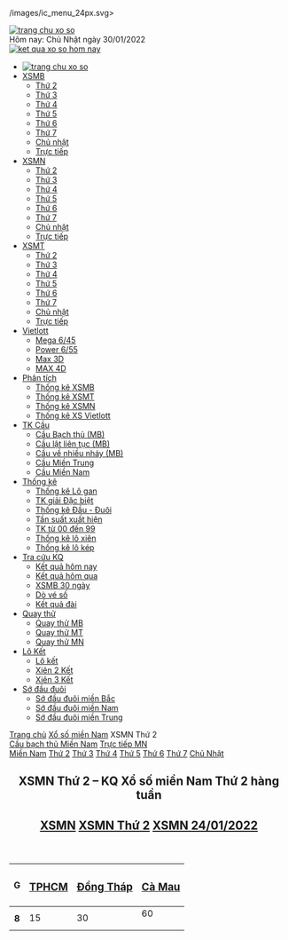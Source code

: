 /images/ic_menu_24px.svg></span><div class=header-logo><a href="/"> <img alt="trang chu xo so" class=header-logo-img src=https://cdn.xoso.com.vn/images/logo-xoso-tet.svg> </a></div><div class=header-right><div class=header-time>Hôm nay: Chủ Nhật ngày 30/01/2022</div><a class=btn-calendar href=/kqxs-30-01-2022.html><img alt="ket qua xo so hom nay" class=icon-calendar src=https://cdn.xoso.com.vn/images/ic_event_24px.svg></a></div></div></div><nav class=nav_header> <span class=nav-scrol-link-ic data-pushbar-target=left><img alt="menu xo so" class="icon-menu2 lazy" src="data:image/gif;base64,R0lGODdhAQABAPAAAMPDwwAAACwAAAAAAQABAAACAkQBADs=" data-src=https://cdn.xoso.com.vn/images/menu1.svg></span><ul class=menu_ul><li class="menu_li hide"><a href="/" class=menu_a title="Trang chủ"> <img alt="trang chu xo so" class=icon-home src=https://cdn.xoso.com.vn/images/imghome.png></a><li class=menu_li><a href=/xo-so-mien-bac/xsmb-p1.html class=menu_a title=XSMB>XSMB</a><ul class=menu_down><li><a href=/xsmb-thu-2.html title="Thứ 2">Thứ 2</a><li><a href=/xsmb-thu-3.html title="Thứ 3">Thứ 3</a><li><a href=/xsmb-thu-4.html title="Thứ 4">Thứ 4</a><li><a href=/xsmb-thu-5.html title="Thứ 5">Thứ 5</a><li><a href=/xsmb-thu-6.html title="Thứ 6">Thứ 6</a><li><a href=/xsmb-thu-7.html title="Thứ 7">Thứ 7</a><li><a href=/xsmb-chu-nhat-cn.html title="Chủ nhật">Chủ nhật</a><li><a href=/tuong-thuat-mien-bac/xsmb-tructiep.html title="Trực tiếp">Trực tiếp</a></ul><li class=menu_li><a href=/xo-so-mien-nam/xsmn-p1.html class="menu_a active" title=XSMN>XSMN</a><ul class=menu_down><li><a href=/xsmn-thu-2.html class=active title="Thứ 2">Thứ 2</a><li><a href=/xsmn-thu-3.html title="Thứ 3">Thứ 3</a><li><a href=/xsmn-thu-4.html title="Thứ 4">Thứ 4</a><li><a href=/xsmn-thu-5.html title="Thứ 5">Thứ 5</a><li><a href=/xsmn-thu-6.html title="Thứ 6">Thứ 6</a><li><a href=/xsmn-thu-7.html title="Thứ 7">Thứ 7</a><li><a href=/xsmn-chu-nhat-cn.html title="Chủ nhật">Chủ nhật</a><li><a href=/tuong-thuat-mien-nam/xsmn-tructiep.html title="Trực tiếp">Trực tiếp</a></ul><li class=menu_li><a href=/xo-so-mien-trung/xsmt-p1.html class=menu_a title=XSMT>XSMT</a><ul class=menu_down><li><a href=/xsmt-thu-2.html title="Thứ 2">Thứ 2</a><li><a href=/xsmt-thu-3.html title="Thứ 3">Thứ 3</a><li><a href=/xsmt-thu-4.html title="Thứ 4">Thứ 4</a><li><a href=/xsmt-thu-5.html title="Thứ 5">Thứ 5</a><li><a href=/xsmt-thu-6.html title="Thứ 6">Thứ 6</a><li><a href=/xsmt-thu-7.html title="Thứ 7">Thứ 7</a><li><a href=/xsmt-chu-nhat-cn.html title="Chủ nhật">Chủ nhật</a><li><a href=/tuong-thuat-mien-trung/xsmt-tructiep.html title="Trực tiếp">Trực tiếp</a></ul><li class=menu_li><a href=/kqxs-vietlott-ket-qua-xo-so-vietlott.html class=menu_a title=Vietlott>Vietlott</a><ul class=menu_down><li><a href=/xo-so-tu-chon-mega-645.html title="Mega 6/45">Mega 6/45</a><li><a href=/xo-so-power-655.html title="Power 6/55">Power 6/55</a><li><a href=/xo-so-max-3d.html title="Max 3D">Max 3D</a><li><a href=/xo-so-dien-toan-max-4d.html title="MAX 4D">MAX 4D</a></ul><li class=menu_li><a href=/phan-tich-kqxs-c407-p1.html class=menu_a title="Phân tích">Phân tích</a><ul class=menu_down><li><a href=/phan-tich-kqxs-mien-bac-c411-p1.html title="Thống kê XSMB">Thống kê XSMB</a><li><a href=/phan-tich-kqxs-mien-trung-c413-p1.html title="Thống kê XSMT">Thống kê XSMT</a><li><a href=/phan-tich-kqxs-mien-nam-c412-p1.html title="Thống kê XSMN">Thống kê XSMN</a><li><a href=/tin-tuc-xs-mega-645.html title="Thống kê XS Vietlott">Thống kê XS Vietlott</a></ul><li class=menu_li><a href=/cau-mien-bac/cau-bach-thu.html class=menu_a title="TK Cầu">TK Cầu</a><ul class=menu_down><li><a href=/cau-mien-bac/cau-bach-thu.html title="Cầu Bạch thủ (MB)">Cầu Bạch thủ (MB)</a><li><a href=/cau-mien-bac/cau-lat-lien-tuc.html title="Cầu lật liên tục (MB)">Cầu lật liên tục (MB)</a><li><a href=/cau-mien-bac/cau-ve-nhieu-nhay.html title="Cầu về nhiều nháy (MB)">Cầu về nhiều nháy (MB)</a><li><a href=/cau-mien-trung.html title="Cầu Miền Trung">Cầu Miền Trung</a><li><a href=/cau-mien-nam.html title="Cầu Miền Nam">Cầu Miền Nam</a></ul><li class=menu_li><a href=/thong-ke-lo-gan.html class=menu_a title="Thống kê">Thống kê</a><ul class=menu_down><li><a href=/thong-ke-lo-gan.html title="Thống kê Lô gan">Thống kê Lô gan</a><li><a href=/thong-ke-giai-dac-biet.html title="TK giải Đặc biệt">TK giải Đặc biệt</a><li><a href=/thong-ke-dau-duoi.html title="Thống kê Đầu - Đuôi">Thống kê Đầu - Đuôi</a><li><a href=/thong-ke-tan-suat.html title="Tần suất xuất hiện">Tần suất xuất hiện</a><li><a href=/thong-ke-00-99.html title="TK từ 00 đến 99">TK từ 00 đến 99</a><li><a href=/lo-xien-xsmb.html title="Thống kê lô xiên">Thống kê lô xiên</a><li><a href=/lo-kep-xsmb.html title="Thống kê lô kép">Thống kê lô kép</a></ul><li class=menu_li><a href=/xo-so-hom-nay.html class=menu_a title="Tra cứu KQ">Tra cứu KQ</a><ul class=menu_down><li><a href=/xo-so-hom-nay.html title="Kết quả hôm nay">Kết quả hôm nay</a><li><a href=/xo-so-hom-qua.html title="Kết quả hôm qua">Kết quả hôm qua</a><li><a href=/xsmb-30-ngay.html title="XSMB 30 ngày">XSMB 30 ngày</a><li><a href=/do-so.html title="Dò vé số">Dò vé số</a><li><a href=/xo-so-theo-dai.html title="Kết quả đài">Kết quả đài</a></ul><li class=menu_li><a href=/quay-thu.html class=menu_a title="Quay thử">Quay thử</a><ul class=menu_down><li><a href=/quay-thu-xsmb.html title="Quay thử MB">Quay thử MB</a><li><a href=/quay-thu-xsmt.html title="Quay thử MT">Quay thử MT</a><li><a href=/quay-thu-xsmn.html title="Quay thử MN">Quay thử MN</a></ul><li class=menu_li><a href=/lo-ket.html class=menu_a title="Lô Kết">Lô Kết</a><ul class=menu_down><li><a href=/lo-ket.html title="Lô kết">Lô kết</a><li><a href=/xien-2-ket.html title="Xiên 2 Kết">Xiên 2 Kết</a><li><a href=/xien-3-ket.html title="Xiên 3 Kết">Xiên 3 Kết</a></ul><li class=menu_li><a href=/so-dau-duoi-mb.html class=menu_a title="Sớ đầu đuôi">Sớ đầu đuôi</a><ul class=menu_down><li><a href=/so-dau-duoi-mb.html title="Sớ đầu đuôi miền Bắc">Sớ đầu đuôi miền Bắc</a><li><a href=/so-dau-duoi-mn.html title="Sớ đầu đuôi miền Nam">Sớ đầu đuôi miền Nam</a><li><a href=/so-dau-duoi-mt.html title="Sớ đầu đuôi miền Trung">Sớ đầu đuôi miền Trung</a></ul></ul></nav></header><main class=main><div class=main-content><div class=breadcrumb><a title="Trang chủ" href="/">Trang chủ</a> <a title="Xổ số miền Nam" href=/xo-so-mien-nam/xsmn-p1.html>Xổ số miền Nam</a> <span>XSMN Thứ 2</span></div><div class=content-left><div id=curr_living_neo style=display:none class=live-lottery><span class=live-title>Đang tường thuật Xổ số <span id=lottery_living_name></span></span> <a id=curr_living_btn href=javascript:void(0) rel=nofollow class=live-btn title="➜ Xem ngay">➜ Xem ngay</a></div><div class=section><div class=link-loto><a title="Cầu bạch thủ Miền Nam" href=/cau-mien-bac/cau-bach-thu.html>Cầu bạch thủ Miền Nam</a> <a title="Trực tiếp MN" href=/tuong-thuat-mien-nam/xsmn-tructiep.html>Trực tiếp MN</a></div><div class=menu-item4><a title="Miền Nam" href=/xo-so-mien-nam/xsmn-p1.html>Miền Nam</a> <a class=active title="XSMB thứ 2" href=/xsmn-thu-2.html>Thứ 2</a> <a title="XSMB thứ 3" href=/xsmn-thu-3.html>Thứ 3</a> <a title="XSMB thứ 4" href=/xsmn-thu-4.html>Thứ 4</a> <a title="XSMB thứ 5" href=/xsmn-thu-5.html>Thứ 5</a> <a title="XSMB thứ 6" href=/xsmn-thu-6.html>Thứ 6</a> <a title="XSMB thứ 7" href=/xsmn-thu-7.html>Thứ 7</a> <a title="XSMB chủ nhật" href=/xsmn-chu-nhat-cn.html>Chủ Nhật</a></div></div><section class=section id=mn_kqngay_24012022><header class=section-header><h1>XSMN Thứ 2 – KQ Xổ số miền Nam Thứ 2 hàng tuần</h1><h2 class=site-link><a title=XSMN href=/xo-so-mien-nam/xsmn-p1.html>XSMN</a> <a title="XSMN Thứ 2" href=/xsmn-thu-2.html>XSMN Thứ 2</a> <a title="XSMN 24/01/2022" href=/xsmn-24-01-2022.html>XSMN 24/01/2022</a></h2></header><div class=section-content id=mn_kqngay_31012022_kq><table class=table-result><thead><tr><th class=name-prize>G<th class=prize-col3><h3><a title="Xổ số TPHCM" href=/xo-so-tphcm/xshcm-p1.html>TPHCM</a></h3><th class=prize-col3><h3><a title="Xổ số Đồng Tháp" href=/xo-so-dong-thap/xsdt-p1.html>Đồng Tháp</a></h3><th class=prize-col3><h3><a title="Xổ số Cà Mau" href=/xo-so-ca-mau/xscm-p1.html>Cà Mau</a></h3><tbody><tr><th>8<td><span class="xs_prize1 color_red">15</span><td><span class="xs_prize1 color_red">30</span><td><span class="xs_prize1 color_red">60
